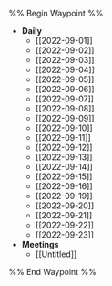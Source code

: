 
%% Begin Waypoint %%
- **Daily**
	- [[2022-09-01]]
	- [[2022-09-02]]
	- [[2022-09-03]]
	- [[2022-09-04]]
	- [[2022-09-05]]
	- [[2022-09-06]]
	- [[2022-09-07]]
	- [[2022-09-08]]
	- [[2022-09-09]]
	- [[2022-09-10]]
	- [[2022-09-11]]
	- [[2022-09-12]]
	- [[2022-09-13]]
	- [[2022-09-14]]
	- [[2022-09-15]]
	- [[2022-09-16]]
	- [[2022-09-19]]
	- [[2022-09-20]]
	- [[2022-09-21]]
	- [[2022-09-22]]
	- [[2022-09-23]]
- **Meetings**
	- [[Untitled]]

%% End Waypoint %%